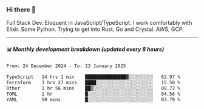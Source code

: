 ### Hi there 👋

Full Stack Dev. Eloquent in JavaScript/TypeScript. I work comfortably with Elixir. Some Python. Trying to get into Rust, Go and Crystal. AWS, GCP.

***

##### 📊 Monthly development breakdown (updated every 8 hours)

<!--START_SECTION:waka-->

```txt
From: 24 December 2024 - To: 23 January 2025

TypeScript   14 hrs 1 min    ███████████████▓░░░░░░░░░   62.97 %
Terraform    3 hrs 27 mins   ████░░░░░░░░░░░░░░░░░░░░░   15.50 %
Other        1 hr 56 mins    ██▒░░░░░░░░░░░░░░░░░░░░░░   08.72 %
TOML         1 hr            █░░░░░░░░░░░░░░░░░░░░░░░░   04.56 %
YAML         50 mins         █░░░░░░░░░░░░░░░░░░░░░░░░   03.79 %
```

<!--END_SECTION:waka-->

